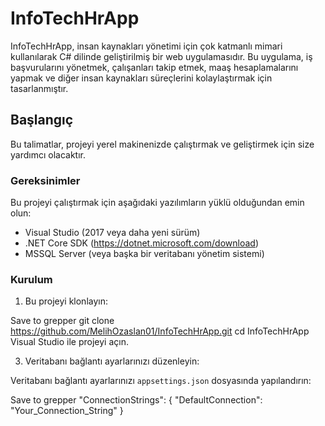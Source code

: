 # InfoTechHrApp



InfoTechHrApp, insan kaynakları yönetimi için çok katmanlı mimari kullanılarak C# dilinde geliştirilmiş bir web uygulamasıdır. Bu uygulama, iş başvurularını yönetmek, çalışanları takip etmek, maaş hesaplamalarını yapmak ve diğer insan kaynakları süreçlerini kolaylaştırmak için tasarlanmıştır.

## Başlangıç

Bu talimatlar, projeyi yerel makinenizde çalıştırmak ve geliştirmek için size yardımcı olacaktır. 

### Gereksinimler

Bu projeyi çalıştırmak için aşağıdaki yazılımların yüklü olduğundan emin olun:

- Visual Studio (2017 veya daha yeni sürüm)
- .NET Core SDK (https://dotnet.microsoft.com/download)
- MSSQL Server (veya başka bir veritabanı yönetim sistemi)

### Kurulum

1. Bu projeyi klonlayın:

Save to grepper
git clone https://github.com/MelihOzaslan01/InfoTechHrApp.git
cd InfoTechHrApp
 Visual Studio ile projeyi açın.

3. Veritabanı bağlantı ayarlarınızı düzenleyin:

Veritabanı bağlantı ayarlarınızı `appsettings.json` dosyasında yapılandırın:

Save to grepper
"ConnectionStrings": {
"DefaultConnection": "Your_Connection_String"
}
